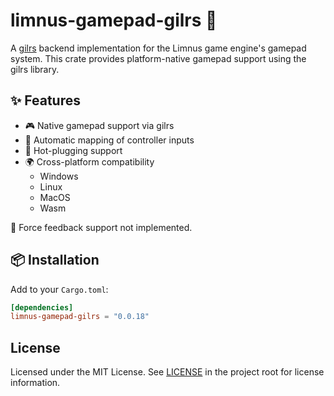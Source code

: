 # limnus-gamepad-gilrs 🧱

A [gilrs](https://gitlab.com/gilrs-project/gilrs) backend implementation for the Limnus game engine's gamepad system. This crate provides platform-native gamepad support using the gilrs library.

## ✨ Features

- 🎮 Native gamepad support via gilrs
- 🔄 Automatic mapping of controller inputs
- 🔌 Hot-plugging support
- 🌍 Cross-platform compatibility
  - Windows
  - Linux
  - MacOS
  - Wasm

🎯 Force feedback support not implemented.

## 📦 Installation

Add to your `Cargo.toml`:

```toml
[dependencies]
limnus-gamepad-gilrs = "0.0.18"
```

## License

Licensed under the MIT License. See [LICENSE](LICENSE) in the project root for license information.

